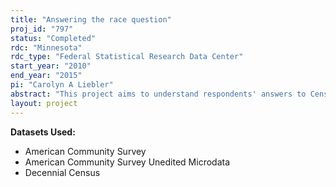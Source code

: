 ```yaml
---
title: "Answering the race question"
proj_id: "797"
status: "Completed"
rdc: "Minnesota"
rdc_type: "Federal Statistical Research Data Center"
start_year: "2010"
end_year: "2015"
pi: "Carolyn A Liebler"
abstract: "This project aims to understand respondents' answers to Census Bureau questions about race using a three-pronged approach. First, we will apply demographic life table techniques to restricted data to learn about the characteristics of people who have changed their answers to race questions between censuses. Second, we will investigate the characteristics of American Indians/Alaska Natives who neglected to report their tribes when asked as part of the race question. Third, we will study why some children of interracially married people are reported to be multiracial on the post-2000 race question, but many are reported to be single race. "
layout: project
---
```


**Datasets Used:**

  - American Community Survey 
  - American Community Survey Unedited Microdata 
  - Decennial Census 

